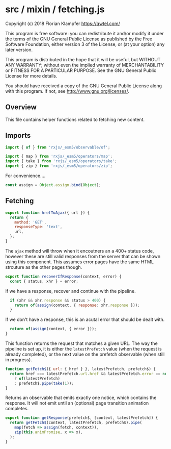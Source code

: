 # src / mixin / fetching.js
Copyright (c) 2018 Florian Klampfer <https://qwtel.com/>

This program is free software: you can redistribute it and/or modify
it under the terms of the GNU General Public License as published by
the Free Software Foundation, either version 3 of the License, or
(at your option) any later version.

This program is distributed in the hope that it will be useful,
but WITHOUT ANY WARRANTY; without even the implied warranty of
MERCHANTABILITY or FITNESS FOR A PARTICULAR PURPOSE.  See the
GNU General Public License for more details.

You should have received a copy of the GNU General Public License
along with this program.  If not, see <http://www.gnu.org/licenses/>.

## Overview
This file contains helper functions related to fetching new content.

## Imports


```js
import { of } from 'rxjs/_esm5/observable/of';

import { map } from 'rxjs/_esm5/operators/map';
import { take } from 'rxjs/_esm5/operators/take';
import { zip } from 'rxjs/_esm5/operators/zip';
```

For convenience....


```js
const assign = Object.assign.bind(Object);
```

## Fetching


```js
export function hrefToAjax({ url }) {
  return {
    method: 'GET',
    responseType: 'text',
    url,
  };
}
```

The `ajax` method will throw when it encoutners an a 400+ status code,
however these are still valid responses from the server that can be shown using this component.
This assumes error pages have the same HTML strcuture as the other pages though.


```js
export function recoverIfResponse(context, error) {
  const { status, xhr } = error;
```

If we have a response, recover and continue with the pipeline.


```js
  if (xhr && xhr.response && status > 400) {
    return of(assign(context, { response: xhr.response }));
  }
```

If we don't have a response, this is an acutal error that should be dealt with.


```js
  return of(assign(context, { error }));
}
```

This function returns the request that matches a given URL.
The way the pipeline is set up,
it is either the `latestPrefetch` value (when the request is already completed),
or the next value on the prefetch observable (when still in progress).


```js
function getFetch$({ url: { href } }, latestPrefetch, prefetch$) {
  return href === latestPrefetch.url.href && latestPrefetch.error == null
    ? of(latestPrefetch)
    : prefetch$.pipe(take(1));
}
```

Returns an observable that emits exactly one notice, which contains the response.
It will not emit until an (optional) page transition animation completes.


```js
export function getResponse(prefetch$, [context, latestPrefetch]) {
  return getFetch$(context, latestPrefetch, prefetch$).pipe(
    map(fetch => assign(fetch, context)),
    zip(this.animPromise, x => x),
  );
}
```


